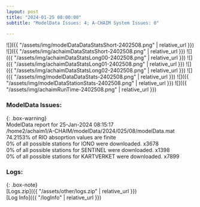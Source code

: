 ```yaml
---
layout: post
title: "2024-01-25 08:00:00"
subtitle: "ModelData Issues: 4; A-CHAIM System Issues: 0"

---
```


![]({{ "/assets/img/modelDataDataStatsShort-2402508.png" | relative_url }})
![]({{ "/assets/img/achaimDataStatsShort-2402508.png" | relative_url }})
![]({{ "/assets/img/achaimDataStatsLong00-2402508.png" | relative_url }})
![]({{ "/assets/img/achaimDataStatsLong01-2402508.png" | relative_url }})
![]({{ "/assets/img/achaimDataStatsLong02-2402508.png" | relative_url }})
![]({{ "/assets/img/modelDataDataStats-2402508.png" | relative_url }})
![]({{ "/assets/img/modelDataStationStats-2402508.png" | relative_url }})
![]({{ "/assets/img/achaimRunTime-2402508.png" | relative_url }})


### ModelData Issues:  
  
{: .box-warning}  
 ModelData report for 25-Jan-2024 08:15:17   
 /home2/achaim1/A-CHAIM/modelData/2024/025/08/modelData.mat   
 74.2153% of RIO absoprtion values are finite   
 0% of all possible stations for IONO were downloaded. x3678   
 0% of all possible stations for SENTINEL were downloaded. x1398   
 0% of all possible stations for KARTVERKET were downloaded. x7899   
  


### Logs:  
  
{: .box-note}  
[Logs.zip]({{ "/assets/other/logs.zip" | relative_url }})  
[Log Info]({{ "/logInfo" | relative_url }})  
